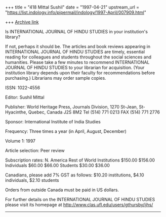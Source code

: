 +++
title = "418 Mittal Sushil"
date = "1997-04-21"
upstream_url = "https://list.indology.info/pipermail/indology/1997-April/007909.html"

+++
[Archive link](https://list.indology.info/pipermail/indology/1997-April/007909.html)



Is INTERNATIONAL JOURNAL OF HINDU STUDIES in your 
institution's library?

If not, perhaps it should be. The articles and book
reviews appearing in INTERNATIONAL JOURNAL OF HINDU
STUDIES are timely, essential reading for colleagues
and students throughout the social sciences and
humanities. Please take a few minutes to recommend
INTERNATIONAL JOURNAL OF HINDU STUDIES to your
librarian for acquisition. (Your institution library
depends upon their faculty for recommendations before
purchasing.) Librarians may order sample copies.

ISSN: 1022-4556

Editor: Sushil Mittal <mittals at magellan.umontreal.ca>

Publisher: World Heritage Press, Journals Division,
  1270 St-Jean, St-Hyacinthe, Quebec, Canada J2S 8M2
  Tel (514) 771 0213 FAX (514) 771 2776

Sponsor: International Institute of India Studies

Frequency: Three times a year (in April, August,
  December)

Volume 1: 1997

Article selection: Peer review

Subscription rates:
		N. America  Rest of World
  Institutions  $150.00	    $156.00
  Individuals	$60.00      $66.00
  Students	$30.00      $36.00	

  Canadians, please add 7% GST as follows: $10.20
  institutions, $4.10 individuals, $2.10 students

  Orders from outside Canada must be paid in US dollars.


For further details on the INTERNATIONAL JOURNAL OF HINDU STUDIES please
visit its homepage at http://www.clas.ufl.edu/users/gthursby/ijhs/


-------------------------------------------------------------------------








